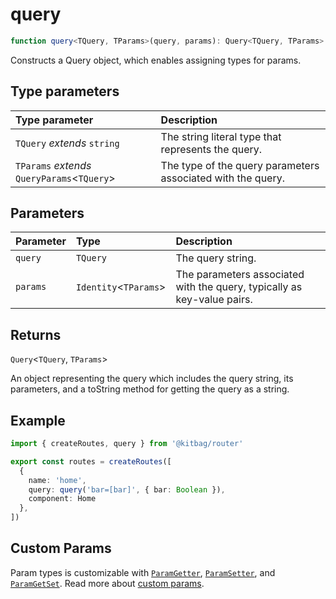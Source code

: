 # query

```ts
function query<TQuery, TParams>(query, params): Query<TQuery, TParams>
```

Constructs a Query object, which enables assigning types for params.

## Type parameters

| Type parameter | Description |
| :------ | :------ |
| `TQuery` *extends* `string` | The string literal type that represents the query. |
| `TParams` *extends* `QueryParams`\<`TQuery`\> | The type of the query parameters associated with the query. |

## Parameters

| Parameter | Type | Description |
| :------ | :------ | :------ |
| `query` | `TQuery` | The query string. |
| `params` | `Identity`\<`TParams`\> | The parameters associated with the query, typically as key-value pairs. |

## Returns

`Query`\<`TQuery`, `TParams`\>

An object representing the query which includes the query string, its parameters,
         and a toString method for getting the query as a string.

## Example

```ts
import { createRoutes, query } from '@kitbag/router'

export const routes = createRoutes([
  {
    name: 'home',
    query: query('bar=[bar]', { bar: Boolean }),
    component: Home
  },
])
```

## Custom Params

Param types is customizable with [`ParamGetter`](/api/types/ParamGetter), [`ParamSetter`](/api/types/ParamSetter), and [`ParamGetSet`](/api/types/ParamGetSet). Read more about [custom params](/core-concepts/path-params#custom-param).

